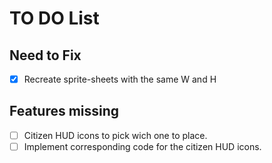 TO DO List
==========

Need to Fix
-----------

- [x] Recreate sprite-sheets with the same W and H

Features missing
----------------

- [ ] Citizen HUD icons to pick wich one to place.
- [ ] Implement corresponding code for the citizen HUD icons.

